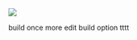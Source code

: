 
<a href="http:////83.145.15.242:8111/viewType.html?buildTypeId=FlaskApi_Build&guest=1"> 
<img src="http://83.145.15.242:8111/app/rest/builds/buildType:(id:FlaskApi_Build)/statusIcon"/>
</a>

build
once more edit build option
tttt
